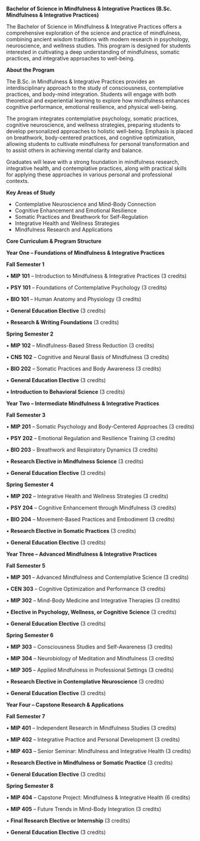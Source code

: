 **Bachelor of Science in Mindfulness & Integrative Practices (B.Sc. Mindfulness & Integrative Practices)**

The Bachelor of Science in Mindfulness & Integrative Practices offers a comprehensive exploration of the science and practice of mindfulness, combining ancient wisdom traditions with modern research in psychology, neuroscience, and wellness studies. This program is designed for students interested in cultivating a deep understanding of mindfulness, somatic practices, and integrative approaches to well-being.

**About the Program**

The B.Sc. in Mindfulness & Integrative Practices provides an interdisciplinary approach to the study of consciousness, contemplative practices, and body-mind integration. Students will engage with both theoretical and experiential learning to explore how mindfulness enhances cognitive performance, emotional resilience, and physical well-being.

The program integrates contemplative psychology, somatic practices, cognitive neuroscience, and wellness strategies, preparing students to develop personalized approaches to holistic well-being. Emphasis is placed on breathwork, body-centered practices, and cognitive optimization, allowing students to cultivate mindfulness for personal transformation and to assist others in achieving mental clarity and balance.

Graduates will leave with a strong foundation in mindfulness research, integrative health, and contemplative practices, along with practical skills for applying these approaches in various personal and professional contexts.

**Key Areas of Study**

- Contemplative Neuroscience and Mind-Body Connection
- Cognitive Enhancement and Emotional Resilience
- Somatic Practices and Breathwork for Self-Regulation
- Integrative Health and Wellness Strategies
- Mindfulness Research and Applications

**Core Curriculum & Program Structure**

**Year One – Foundations of Mindfulness & Integrative Practices**

**Fall Semester 1**

•	**MIP 101** – Introduction to Mindfulness & Integrative Practices (3 credits)

•	**PSY 101** – Foundations of Contemplative Psychology (3 credits)

•	**BIO 101** – Human Anatomy and Physiology (3 credits)

•	**General Education Elective** (3 credits)

•	**Research & Writing Foundations** (3 credits)

**Spring Semester 2**

•	**MIP 102** – Mindfulness-Based Stress Reduction (3 credits)

•	**CNS 102** – Cognitive and Neural Basis of Mindfulness (3 credits)

•	**BIO 202** – Somatic Practices and Body Awareness (3 credits)

•	**General Education Elective** (3 credits)

•	**Introduction to Behavioral Science** (3 credits)

**Year Two – Intermediate Mindfulness & Integrative Practices**

**Fall Semester 3**

•	**MIP 201** – Somatic Psychology and Body-Centered Approaches (3 credits)

•	**PSY 202** – Emotional Regulation and Resilience Training (3 credits)

•	**BIO 203** – Breathwork and Respiratory Dynamics (3 credits)

•	**Research Elective in Mindfulness Science** (3 credits)

•	**General Education Elective** (3 credits)

**Spring Semester 4**

•	**MIP 202** – Integrative Health and Wellness Strategies (3 credits)

•	**PSY 204** – Cognitive Enhancement through Mindfulness (3 credits)

•	**BIO 204** – Movement-Based Practices and Embodiment (3 credits)

•	**Research Elective in Somatic Practices** (3 credits)

•	**General Education Elective** (3 credits)

**Year Three – Advanced Mindfulness & Integrative Practices**

**Fall Semester 5**

•	**MIP 301** – Advanced Mindfulness and Contemplative Science (3 credits)

•	**CEN 303** – Cognitive Optimization and Performance (3 credits)

•	**MIP 302** – Mind-Body Medicine and Integrative Therapies (3 credits)

•	**Elective in Psychology, Wellness, or Cognitive Science** (3 credits)

•	**General Education Elective** (3 credits)

**Spring Semester 6**

•	**MIP 303** – Consciousness Studies and Self-Awareness (3 credits)

•	**MIP 304** – Neurobiology of Meditation and Mindfulness (3 credits)

•	**MIP 305** – Applied Mindfulness in Professional Settings (3 credits)

•	**Research Elective in Contemplative Neuroscience** (3 credits)

•	**General Education Elective** (3 credits)

**Year Four – Capstone Research & Applications**

**Fall Semester 7**

•	**MIP 401** – Independent Research in Mindfulness Studies (3 credits)

•	**MIP 402** – Integrative Practice and Personal Development (3 credits)

•	**MIP 403** – Senior Seminar: Mindfulness and Integrative Health (3 credits)

•	**Research Elective in Mindfulness or Somatic Practice** (3 credits)

•	**General Education Elective** (3 credits)

**Spring Semester 8**

•	**MIP 404** – Capstone Project: Mindfulness & Integrative Health (6 credits)

•	**MIP 405** – Future Trends in Mind-Body Integration (3 credits)

•	**Final Research Elective or Internship** (3 credits)

•	**General Education Elective** (3 credits)